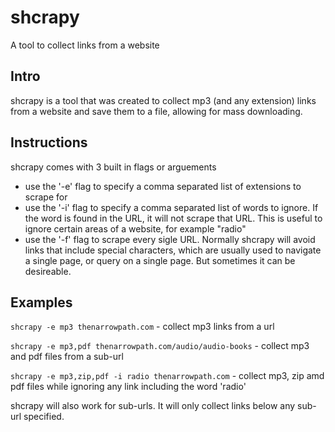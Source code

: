 # shcrapy
A tool to collect links from a website

## Intro
shcrapy is a tool that was created to collect mp3 (and any extension) links from a website and save them to a file, allowing for mass downloading.

## Instructions
shcrapy comes with 3 built in flags or arguements
- use the '-e' flag to specify a comma separated list of extensions to scrape for
- use the '-i' flag to specify a comma separated list of words to ignore. If the word is found in the URL, it will not scrape that URL. This is useful to ignore certain areas of a website, for example "radio"
- use the '-f' flag to scrape every sigle URL. Normally shcrapy will avoid links that include special characters, which are usually used to navigate a single page, or query on a single page. But sometimes it can be desireable.

## Examples
`shcrapy -e mp3 thenarrowpath.com` - collect mp3 links from a url

`shcrapy -e mp3,pdf thenarrowpath.com/audio/audio-books` - collect mp3 and pdf files from a sub-url

`shcrapy -e mp3,zip,pdf -i radio thenarrowpath.com` - collect mp3, zip amd pdf files while ignoring any link including the word 'radio'

shcrapy will also work for sub-urls. It will only collect links below any sub-url specified.
